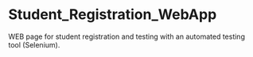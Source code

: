 # Student_Registration_WebApp
WEB page for student registration and testing with an automated testing tool (Selenium).
